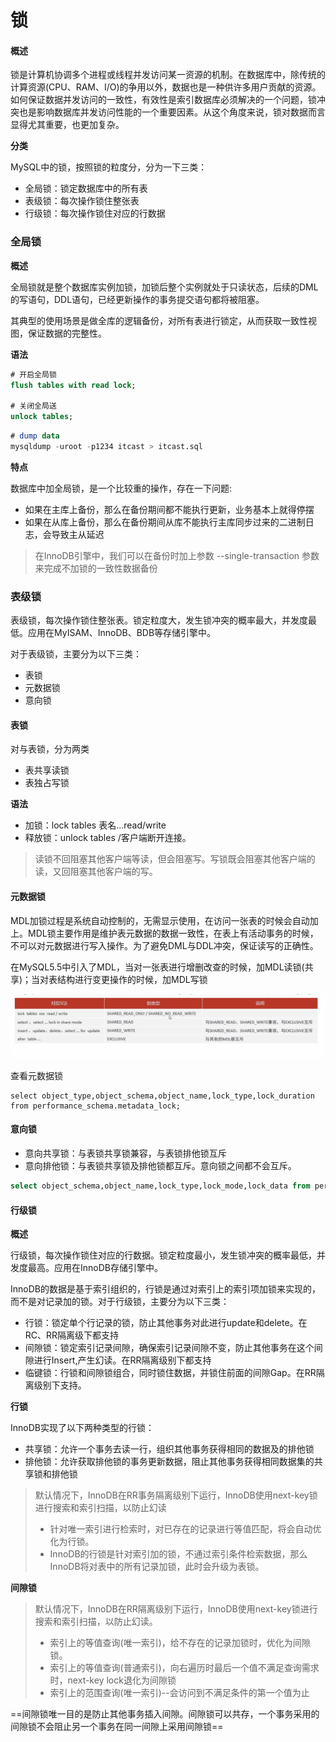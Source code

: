 # 锁

#### 概述

锁是计算机协调多个进程或线程并发访问某一资源的机制。在数据库中，除传统的计算资源(CPU、RAM、I/O)的争用以外，数据也是一种供许多用户贡献的资源。如何保证数据并发访问的一致性，有效性是索引数据库必须解决的一个问题，锁冲突也是影响数据库并发访问性能的一个重要因素。从这个角度来说，锁对数据而言显得尤其重要，也更加复杂。

**分类**

MySQL中的锁，按照锁的粒度分，分为一下三类：

- 全局锁：锁定数据库中的所有表
- 表级锁：每次操作锁住整张表
- 行级锁：每次操作锁住对应的行数据





### 全局锁

**概述**

全局锁就是整个数据库实例加锁，加锁后整个实例就处于只读状态，后续的DML的写语句，DDL语句，已经更新操作的事务提交语句都将被阻塞。

其典型的使用场景是做全库的逻辑备份，对所有表进行锁定，从而获取一致性视图，保证数据的完整性。

**语法**

```sql
# 开启全局锁
flush tables with read lock;

# 关闭全局送
unlock tables;
```

```sql
# dump data	
mysqldump -uroot -p1234 itcast > itcast.sql
```

**特点**

数据库中加全局锁，是一个比较重的操作，存在一下问题:

- 如果在主库上备份，那么在备份期间都不能执行更新，业务基本上就得停摆
- 如果在从库上备份，那么在备份期间从库不能执行主库同步过来的二进制日志，会导致主从延迟

> 在InnoDB引擎中，我们可以在备份时加上参数 --single-transaction 参数来完成不加锁的一致性数据备份







### **表级锁**

表级锁，每次操作锁住整张表。锁定粒度大，发生锁冲突的概率最大，并发度最低。应用在MyISAM、InnoDB、BDB等存储引擎中。

对于表级锁，主要分为以下三类：

- 表锁
- 元数据锁
- 意向锁



#### 表锁

对与表锁，分为两类

- 表共享读锁
- 表独占写锁



**语法**

- 加锁：lock tables 表名...read/write
- 释放锁：unlock tables /客户端断开连接。

> 读锁不回阻塞其他客户端等读，但会阻塞写。写锁既会阻塞其他客户端的读，又回阻塞其他客户端的写。



#### 元数据锁

MDL加锁过程是系统自动控制的，无需显示使用，在访问一张表的时候会自动加上。MDL锁主要作用是维护表元数据的数据一致性，在表上有活动事务的时候，不可以对元数据进行写入操作。为了避免DML与DDL冲突，保证读写的正确性。

在MySQL5.5中引入了MDL，当对一张表进行增删改查的时候，加MDL读锁(共享)；当对表结构进行变更操作的时候，加MDL写锁

![原数据锁](./images/元数据锁.png)

查看元数据锁

```mysql
select object_type,object_schema,object_name,lock_type,lock_duration from performance_schema.metadata_lock;
```



#### 意向锁

- 意向共享锁：与表锁共享锁兼容，与表锁排他锁互斥
- 意向排他锁：与表锁共享锁及排他锁都互斥。意向锁之间都不会互斥。

```sql
select object_schema,object_name,lock_type,lock_mode,lock_data from performance_schema.data_locks;
```





#### 行级锁

**概述**

行级锁，每次操作锁住对应的行数据。锁定粒度最小，发生锁冲突的概率最低，并发度最高。应用在InnoDB存储引擎中。



InnoDB的数据是基于索引组织的，行锁是通过对索引上的索引项加锁来实现的，而不是对记录加的锁。对于行级锁，主要分为以下三类：

- 行锁：锁定单个行记录的锁，防止其他事务对此进行update和delete。在RC、RR隔离级下都支持
- 间隙锁：锁定索引记录间隙，确保索引记录间隙不变，防止其他事务在这个间隙进行Insert,产生幻读。在RR隔离级别下都支持
- 临键锁：行锁和间隙锁组合，同时锁住数据，并锁住前面的间隙Gap。在RR隔离级别下支持。



**行锁**

InnoDB实现了以下两种类型的行锁：

- 共享锁：允许一个事务去读一行，组织其他事务获得相同的数据及的排他锁
- 排他锁：允许获取排他锁的事务更新数据，阻止其他事务获得相同数据集的共享锁和排他锁

> 默认情况下，InnoDB在RR事务隔离级别下运行，InnoDB使用next-key锁进行搜索和索引扫描，以防止幻读
>
> - 针对唯一索引进行检索时，对已存在的记录进行等值匹配，将会自动优化为行锁。
> - InnoDB的行锁是针对索引加的锁，不通过索引条件检索数据，那么InnoDB将对表中的所有记录加锁，此时会升级为表锁。



**间隙锁**

> 默认情况下，InnoDB在RR隔离级别下运行，InnoDB使用next-key锁进行搜索和索引扫描，以防止幻读。
>
> - 索引上的等值查询(唯一索引)，给不存在的记录加锁时，优化为间隙锁。
> - 索引上的等值查询(普通索引)，向右遍历时最后一个值不满足查询需求时，next-key lock退化为间隙锁
> - 索引上的范围查询(唯一索引)--会访问到不满足条件的第一个值为止

==间隙锁唯一目的是防止其他事务插入间隙。间隙锁可以共存，一个事务采用的间隙锁不会阻止另一个事务在同一间隙上采用间隙锁==